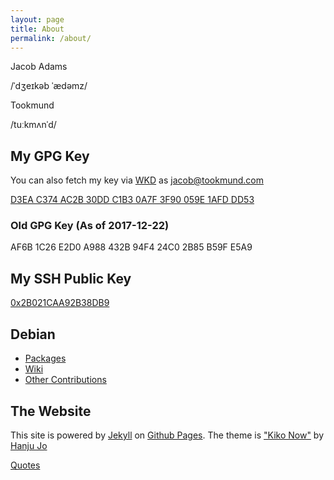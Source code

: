 ```yaml
---
layout: page
title: About
permalink: /about/
---
```


Jacob Adams

<span class="ipa">/ˈdʒeɪkəb ˈædəmz/</span>

Tookmund

<span class="ipa">/tuːkmʌnˈd/</span>

## My GPG Key

You can also fetch my key via [WKD](https://wiki.gnupg.org/WKD) as jacob@tookmund.com

[D3EA C374 AC2B 30DD C1B3 0A7F 3F90 059E 1AFD DD53](/assets/3F90059E1AFDDD53.asc)

### Old GPG Key (As of 2017-12-22)

AF6B 1C26 E2D0 A988 432B 94F4 24C0 2B85 B59F E5A9

## My SSH Public Key

[0x2B021CAA92B38DB9](/assets/id_rsa.pub)
## Debian
 - [Packages](https://qa.debian.org/developer.php?email=tookmund%40gmail.com)
 - [Wiki](https://wiki.debian.org/JacobAdams)
 - [Other Contributions](https://contributors.debian.org/contributor/tookmund-guest@alioth/)

## The Website
This site is powered by [Jekyll](https://jekyllrb.com) on [Github Pages](https://pages.github.com).
The theme is ["Kiko Now"](https://github.com/aweekj/kiko-now) by [Hanju Jo](https://aweekj.github.io/)

[Quotes](/assets/quotes.txt)

